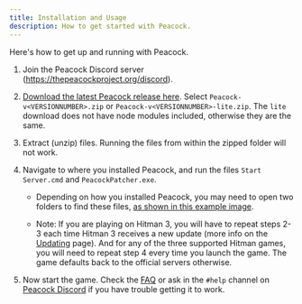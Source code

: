 ```yaml
---
title: Installation and Usage
description: How to get started with Peacock.
---
```


Here's how to get up and running with Peacock.

1. Join the Peacock Discord server (https://thepeacockproject.org/discord).

2. [Download the latest Peacock release here](https://github.com/thepeacockproject/Peacock/releases/latest). Select `Peacock-v<VERSIONNUMBER>.zip` or `Peacock-v<VERSIONNUMBER>-lite.zip`. The `lite` download does not have node modules included, otherwise they are the same.

3. Extract (unzip) files. Running the files from within the zipped folder will not work.

4. Navigate to where you installed Peacock, and run the files `Start Server.cmd` and `PeacockPatcher.exe`.

    - Depending on how you installed Peacock, you may need to open two folders to find these files, [as shown in this example image](https://media.discordapp.net/attachments/833505136290299935/991068578579107870/unknown.png).

    - Note: If you are playing on Hitman 3, you will have to repeat steps 2-3 each time Hitman 3 receives a new update (more info on the [Updating](https://thepeacockproject.org/wiki/intel/updating) page). And for any of the three supported Hitman games, you will need to repeat step 4 every time you launch the game. The game defaults back to the official servers otherwise.

5. Now start the game. Check the [FAQ](https://thepeacockproject.org/wiki/intel/faq) or ask in the `#help` channel on [Peacock Discord](https://thepeacockproject.org/discord) if you have trouble getting it to work.
